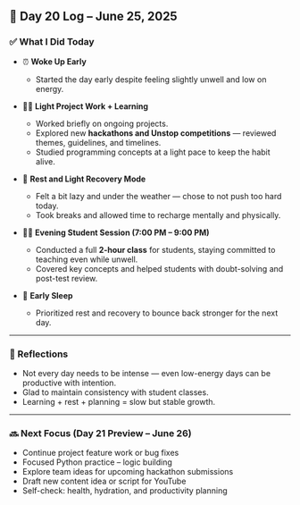 ## 📘 Day 20 Log – June 25, 2025

### ✅ What I Did Today

- ⏰ **Woke Up Early**
  - Started the day early despite feeling slightly unwell and low on energy.

- 👨‍💻 **Light Project Work + Learning**
  - Worked briefly on ongoing projects.
  - Explored new **hackathons and Unstop competitions** — reviewed themes, guidelines, and timelines.
  - Studied programming concepts at a light pace to keep the habit alive.

- 🧠 **Rest and Light Recovery Mode**
  - Felt a bit lazy and under the weather — chose to not push too hard today.
  - Took breaks and allowed time to recharge mentally and physically.

- 🧑‍🏫 **Evening Student Session (7:00 PM – 9:00 PM)**
  - Conducted a full **2-hour class** for students, staying committed to teaching even while unwell.
  - Covered key concepts and helped students with doubt-solving and post-test review.

- 🛌 **Early Sleep**
  - Prioritized rest and recovery to bounce back stronger for the next day.

---

### 🧠 Reflections

- Not every day needs to be intense — even low-energy days can be productive with intention.
- Glad to maintain consistency with student classes.
- Learning + rest + planning = slow but stable growth.

---

### 🔜 Next Focus (Day 21 Preview – June 26)

- Continue project feature work or bug fixes  
- Focused Python practice – logic building  
- Explore team ideas for upcoming hackathon submissions  
- Draft new content idea or script for YouTube  
- Self-check: health, hydration, and productivity planning

